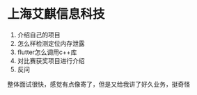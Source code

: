 # 上海艾麒信息科技

1. 介绍自己的项目
2. 怎么样检测定位内存泄露
3. flutter怎么调用c++库
4. 对比赛获奖项目进行介绍
5. 反问

整体面试很快，感觉有点像寄了，但是又给我讲了好久业务，挺奇怪